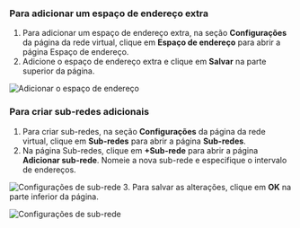 ### <a name="to-add-additional-address-space"></a>Para adicionar um espaço de endereço extra

1. Para adicionar um espaço de endereço extra, na seção **Configurações** da página da rede virtual, clique em **Espaço de endereço** para abrir a página Espaço de endereço.
2. Adicione o espaço de endereço extra e clique em **Salvar** na parte superior da página.

  ![Adicionar o espaço de endereço](./media/vpn-gateway-additional-address-space-include/address_space.png)

### <a name="to-create-additional-subnets"></a>Para criar sub-redes adicionais

1. Para criar sub-redes, na seção **Configurações** da página da rede virtual, clique em **Sub-redes** para abrir a página **Sub-redes**. 
2. Na página Sub-redes, clique em **+Sub-rede** para abrir a página **Adicionar sub-rede**. Nomeie a nova sub-rede e especifique o intervalo de endereços.

  ![Configurações de sub-rede](./media/vpn-gateway-additional-address-space-include/add_subnet.png)
3. Para salvar as alterações, clique em **OK** na parte inferior da página.

  ![Configurações de sub-rede](./media/vpn-gateway-additional-address-space-include/ok.png)